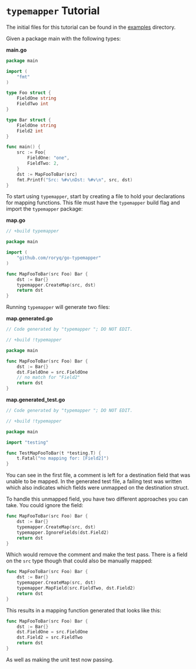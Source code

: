 # `typemapper` Tutorial

The initial files for this tutorial can be found in the [examples](examples/how-it-works) directory.

Given a package main with the following types:

**main.go**
```go
package main

import (
	"fmt"
)

type Foo struct {
    FieldOne string
    FieldTwo int
}

type Bar struct {
    FieldOne string
    Field2 int
}

func main() {
	src := Foo{
		FieldOne: "one",
		FieldTwo: 2,
	}
	dst := MapFooToBar(src)
	fmt.Printf("Src: %#v\nDst: %#v\n", src, dst)
}
```

To start using `typemapper`, start by creating a file to hold your declarations for mapping functions. This file must have the `typemapper` build flag and import the `typemapper` package:

**map.go**
```go
// +build typemapper

package main

import (
    "github.com/roryq/go-typemapper"
)

func MapFooToBar(src Foo) Bar {
    dst := Bar{}
    typemapper.CreateMap(src, dst)
    return dst
}
```

Running `typemapper` will generate two files:

**map.generated.go**
```go
// Code generated by "typemapper "; DO NOT EDIT.

// +build !typemapper

package main

func MapFooToBar(src Foo) Bar {
	dst := Bar{}
	dst.FieldOne = src.FieldOne
	// no match for "Field2"
	return dst
}
```

**map.generated_test.go**
```go
// Code generated by "typemapper "; DO NOT EDIT.

// +build !typemapper

package main

import "testing"

func TestMapFooToBar(t *testing.T) {
	t.Fatal("no mapping for: [Field2]")
}
```

You can see in the first file, a comment is left for a destination field that was unable to be mapped. In the generated test file, a failing test was written which also indicates which fields were unmapped on the destination struct.

To handle this unmapped field, you have two different approaches you can take. You could ignore the field:

```go
func MapFooToBar(src Foo) Bar {
	dst := Bar{}
	typemapper.CreateMap(src, dst)
	typemapper.IgnoreFields(dst.Field2)
	return dst
}
```

Which would remove the comment and make the test pass. There is a field on the `src` type though that could also be manually mapped:

```go
func MapFooToBar(src Foo) Bar {
	dst := Bar{}
	typemapper.CreateMap(src, dst)
	typemapper.MapField(src.FieldTwo, dst.Field2)
	return dst
}
```

This results in a mapping function generated that looks like this:

```go
func MapFooToBar(src Foo) Bar {
	dst := Bar{}
	dst.FieldOne = src.FieldOne
	dst.Field2 = src.FieldTwo
	return dst
}
```

As well as making the unit test now passing.
